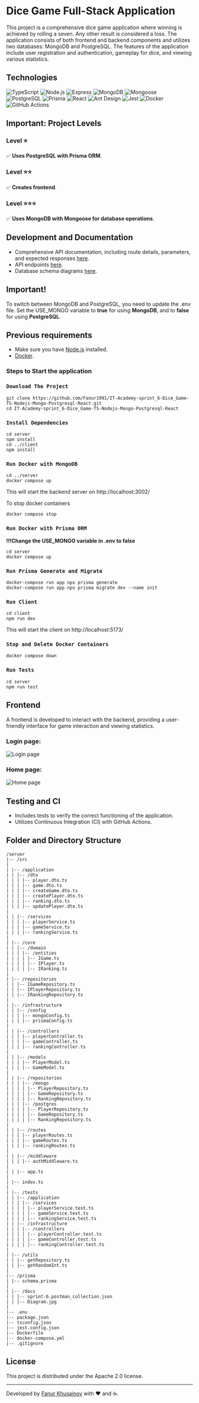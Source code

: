 # Dice Game Full-Stack Application

This project is a comprehensive dice game application where winning is achieved by rolling a seven. Any other result is considered a loss. The application consists of both frontend and backend components and utilizes two databases: MongoDB and PostgreSQL. The features of the application include user registration and authentication, gameplay for dice, and viewing various statistics.

## Technologies

![TypeScript](https://img.shields.io/badge/-TypeScript-3178C6?style=flat-square&logo=typescript&logoColor=white)
![Node.js](https://img.shields.io/badge/-Node.js-339933?style=flat-square&logo=nodedotjs&logoColor=white)
![Express](https://img.shields.io/badge/-Express-000000?style=flat-square&logo=express&logoColor=white)
![MongoDB](https://img.shields.io/badge/-MongoDB-47A248?style=flat-square&logo=mongodb&logoColor=white)
![Mongoose](https://img.shields.io/badge/-Mongoose-880000?style=flat-square&logo=mongoose&logoColor=white)
![PostgreSQL](https://img.shields.io/badge/-PostgreSQL-336791?style=flat-square&logo=postgresql&logoColor=white)
![Prisma](https://img.shields.io/badge/-Prisma-2D3748?style=flat-square&logo=prisma&logoColor=white)
![React](https://img.shields.io/badge/-React-61DAFB?style=flat-square&logo=react&logoColor=black)
![Ant Design](https://img.shields.io/badge/-Ant_Design-0170FE?style=flat-square&logo=antdesign&logoColor=white)
![Jest](https://img.shields.io/badge/-Jest-C21325?style=flat-square&logo=jest&logoColor=white)
![Docker](https://img.shields.io/badge/docker?style=flat-square&logo=docker&color=%232496ED)
![GitHub Actions](https://img.shields.io/badge/-GitHub_Actions-2088FF?style=flat-square&logo=github-actions&logoColor=white)

## Important: Project Levels

### Level ⭐️

✅ **Uses PostgreSQL with Prisma ORM**.

### Level ⭐️⭐️

✅ **Creates frontend**.

### Level ⭐️⭐️⭐️

✅ **Uses MongoDB with Mongoose for database operations**.

## Development and Documentation

- Comprehensive API documentation, including route details, parameters, and expected responses [here](server/docs/sprint-6.postman_collection.json).
- API endpoints [here](./API.md).
- Database schema diagrams [here](server/docs/Diagram.jpg).

## Important!

To switch between MongoDB and PostgreSQL, you need to update the .env file. Set the USE_MONGO variable to **true** for using **MongoDB**, and to **false** for using **PostgreSQL**.

## Previous requirements

- Make sure you have [Node.js](https://nodejs.org/en/download/package-manager) installed.
- [Docker](https://www.docker.com/products/docker-desktop/).

### Steps to Start the application

### `Download The Project`

```
git clone https://github.com/Fanur1991/IT-Academy-sprint_6-Dice_Game-TS-Nodejs-Mongo-Postgresql-React.git
cd IT-Academy-sprint_6-Dice_Game-TS-Nodejs-Mongo-Postgresql-React
```

### `Install Dependencies`

```
cd server
npm install
cd ../client
npm install
```

### `Run Docker with MongoDB`

```
cd ../server
docker compose up
```

This will start the backend server on http://localhost:3002/

To stop docker containers

```
docker compose stop
```

### `Run Docker with Prisma ORM`

**!!!Change the USE_MONGO variable in .env to false**

```
cd server
docker compose up
```

### `Run Prisma Generate and Migrate`

```
docker-compose run app npx prisma generate
docker-compose run app npx prisma migrate dev --name init
```

### `Run Client`

```
cd client
npm run dev
```

This will start the client on http://localhost:5173/

### `Stop and Delete Docker Containers`

```
docker compose down
```

### `Run Tests`

```
cd server
npm run test
```

## Frontend

A frontend is developed to interact with the backend, providing a user-friendly interface for game interaction and viewing statistics.

### Login page:

![Login page](./login.png)

### Home page:

![Home page](./home.png)

## Testing and CI

- Includes tests to verify the correct functioning of the application.
- Utilizes Continuous Integration (CI) with GitHub Actions.

## Folder and Directory Structure

```
/server
|-- /src
|
| |-- /application
| | |-- /dto
| | | |-- player.dto.ts
| | | |-- game.dto.ts
| | | |-- createGame.dto.ts
| | | |-- createPlayer.dto.ts
| | | |-- ranking.dto.ts
| | | |-- updatePlayer.dto.ts
|
| | |-- /services
| | | |-- playerService.ts
| | | |-- gameService.ts
| | | |-- rankingService.ts
|
| |-- /core
| | |-- /domain
| | | |-- /entities
| | | | |-- IGame.ts
| | | | |-- IPlayer.ts
| | | | |-- IRanking.ts
|
| |-- /repositories
| | |-- IGameRepository.ts
| | |-- IPlayerRepository.ts
| | |-- IRankingRepository.ts
|
| |-- /infrastructure
| | |-- /config
| | | |-- mongoConfig.ts
| | | |-- prismaConfig.ts
|
| | |-- /controllers
| | | |-- playerController.ts
| | | |-- gameController.ts
| | | |-- rankingController.ts
|
| | |-- /models
| | | |-- PlayerModel.ts
| | | |-- GameModel.ts
|
| | |-- /repositories
| | | |-- /mongo
| | | | |-- PlayerRepository.ts
| | | | |-- GameRepository.ts
| | | | |-- RankingRepository.ts
| | | |-- /postgres
| | | | |-- PlayerRepository.ts
| | | | |-- GameRepository.ts
| | | | |-- RankingRepository.ts
|
| | |-- /routes
| | | |-- playerRoutes.ts
| | | |-- gameRoutes.ts
| | | |-- rankingRoutes.ts
|
| | |-- /middleware
| | | |-- authMiddleware.ts
|
| | |-- app.ts
|
| |-- index.ts
|
| |-- /tests
| | |-- /application
| | | |-- /services
| | | | |-- playerService.test.ts
| | | | |-- gameService.test.ts
| | | | |-- rankingService.test.ts
| | |-- /infrastructure
| | | |-- /controllers
| | | | |-- playerController.test.ts
| | | | |-- gameController.test.ts
| | | | |-- rankingController.test.ts
|
| |-- /utils
| | |-- getRepository.ts
| | |-- getRandomInt.ts
|
|-- /prisma
| |-- schema.prisma
|
| |-- /docs
| | |-- sprint-6.postman_collection.json
| | |-- Diagram.jpg
|
|-- .env
|-- package.json
|-- tsconfig.json
|-- jest.config.json
|-- Dockerfile
|-- docker-compose.yml
|-- .gitignore
```

## License

This project is distributed under the Apache 2.0 license.

---

Developed by [Fanur Khusainov](https://www.linkedin.com/in/fanur-khusainov-ab86b2102/) with ❤️ and ☕.
